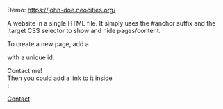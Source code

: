 Demo: https://john-doe.neocities.org/

A website in a single HTML file. It simply uses the #anchor suffix and the :target CSS selector to show and hide pages/content.

To create a new page, add a <section> with a unique id:

<section id="contact">
   Contact me!
</section>
Then you could add a link to it inside <nav>:

<a href="#contact">Contact</a>
